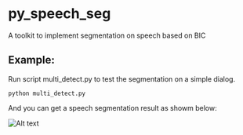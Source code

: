 # py_speech_seg
A toolkit to implement segmentation on speech based on BIC

## Example:
Run script multi_detect.py to test the segmentation on a simple dialog.

`python multi_detect.py`

And you can get a speech segmentation result as showm below:

![Alt text](https://github.com/wblgers/py_speech_seg/raw/master/pictures/Demo1.png)
